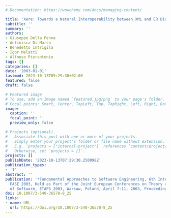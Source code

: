 ```yaml
---
# Documentation: https://wowchemy.com/docs/managing-content/

title: 'Xere: Towards a Natural Interoperability between XML and ER Diagrams'
subtitle: ''
summary: ''
authors:
- Giuseppe Della Penna
- Antinisca Di Marco
- Benedetto Intrigila
- Igor Melatti
- Alfonso Pierantonio
tags: []
categories: []
date: '2003-01-01'
lastmod: 2023-10-13T09:29:30+02:00
featured: false
draft: false

# Featured image
# To use, add an image named `featured.jpg/png` to your page's folder.
# Focal points: Smart, Center, TopLeft, Top, TopRight, Left, Right, BottomLeft, Bottom, BottomRight.
image:
  caption: ''
  focal_point: ''
  preview_only: false

# Projects (optional).
#   Associate this post with one or more of your projects.
#   Simply enter your project's folder or file name without extension.
#   E.g. `projects = ["internal-project"]` references `content/project/deep-learning/index.md`.
#   Otherwise, set `projects = []`.
projects: []
publishDate: '2023-10-13T07:29:30.250098Z'
publication_types:
- '1'
abstract: ''
publication: '*Fundamental Approaches to Software Engineering, 6th International Conference,
  FASE 2003, Held as Part of the Joint European Conferences on Theory and Practice
  of Software, ETAPS 2003, Warsaw, Poland, April 7-11, 2003, Proceedings*'
doi: 10.1007/3-540-36578-8_25
links:
- name: URL
  url: https://doi.org/10.1007/3-540-36578-8_25
---
```

